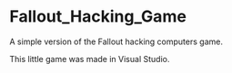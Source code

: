 # Fallout_Hacking_Game

A simple version of the Fallout hacking computers game.

This little game was made in Visual Studio.
